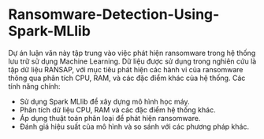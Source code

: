 # Ransomware-Detection-Using-Spark-MLlib
Dự án luận văn này tập trung vào việc phát hiện ransomware trong hệ thống lưu trữ sử dụng Machine Learning. Dữ liệu được sử dụng trong nghiên cứu là tập dữ liệu RANSAP, với mục tiêu phát hiện các hành vi của ransomware thông qua phân tích CPU, RAM, và các đặc điểm khác của hệ thống.
Các tính năng chính:
- Sử dụng Spark MLlib để xây dựng mô hình học máy.
- Phân tích dữ liệu CPU, RAM và các đặc điểm hệ thống khác.
- Áp dụng thuật toán phân loại để phát hiện ransomware.
- Đánh giá hiệu suất của mô hình và so sánh với các phương pháp khác.
